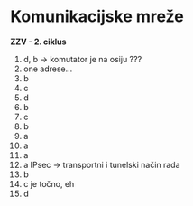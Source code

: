 # Komunikacijske mreže

**ZZV - 2. ciklus**

1. d, b -> komutator je na osiju ???
2. one adrese...
3. b
4. c
5. d
6. b
7. c
8. b
9. a
10. a
11. a
12. a IPsec -> transportni i tunelski način rada
13. b
14. c je točno, eh
15. d
